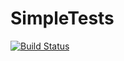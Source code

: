 # SimpleTests
[![Build Status](http://78.47.131.110:8080/job/SimpleTests/badge/icon)](http://78.47.131.110:8080/job/SimpleTests)
